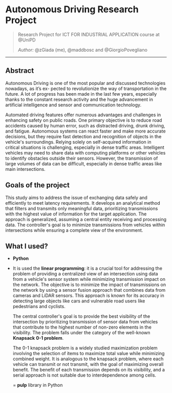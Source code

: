 # Autonomous Driving Research Project

> Research Project for ICT FOR INDUSTRIAL APPLICATION course at @UniPD
>
> *Author:* @zGiada (me), @maddbosc and @GiorgioPovegliano

------

## Abstract

Autonomous Driving is one of the most popular and discussed technologies nowadays, as it’s ex- pected to revolutionize the way of transportation in the future. A lot of progress has been made in the last few years, especially thanks to the constant research activity and  the huge advancement in artificial intelligence and sensor and communication technology. 

Automated driving features offer numerous advantages and challenges in enhancing safety on public roads. One primary objective is to reduce road accidents caused by human error, such as distracted driving, drunk driving, and fatigue. Autonomous systems can react faster and make more accurate decisions, but they require fast detection and recognition of objects in the vehicle's surroundings. Relying solely on self-acquired information in critical situations is challenging, especially in dense traffic areas. Intelligent vehicles may need to share data with computing platforms or other vehicles to identify obstacles outside their sensors. However, the transmission of large volumes of data can be difficult, especially in dense traffic areas like main intersections.

## Goals of the project

This study aims to address the issue of exchanging data safely and efficiently to meet latency requirements. It develops an analytical method that filters and transmits only meaningful data, prioritizing transmissions with the highest value of information for the target application. The approach is generalized, assuming a central entity receiving and processing data. The controller's goal is to minimize transmissions from vehicles within intersections while ensuring a complete view of the environment.

## What I used?

- **Python**
- It is used the **linear programming**: it is a crucial tool for addressing the problem of providing a centralized view of an intersection using data from a vehicle's sensor system while minimizing transmission impact on the network. 
  The objective is to minimize the impact of transmissions on the network by using a sensor fusion approach that combines data from cameras and LiDAR sensors. This approach is known for its accuracy in detecting large objects like cars and vulnerable road users like pedestrians and cyclists.

  The central controller's goal is to provide the best visibility of the intersection by prioritizing transmission of sensor data from vehicles that contribute to the highest number of non-zero elements in the visibility. 
  The problem falls under the category of the well-known **Knapsack** **0-1 problem**.

  The 0-1 knapsack problem is a widely studied maximization problem involving the selection of items to maximize total value while minimizing combined weight. It is analogous to the knapsack problem, where each vehicle can transmit or not transmit, with the goal of maximizing overall benefit. The benefit of each transmission depends on its visibility, and a serial approach is not suitable due to interdependence among cells.

  = **pulp** library in Python